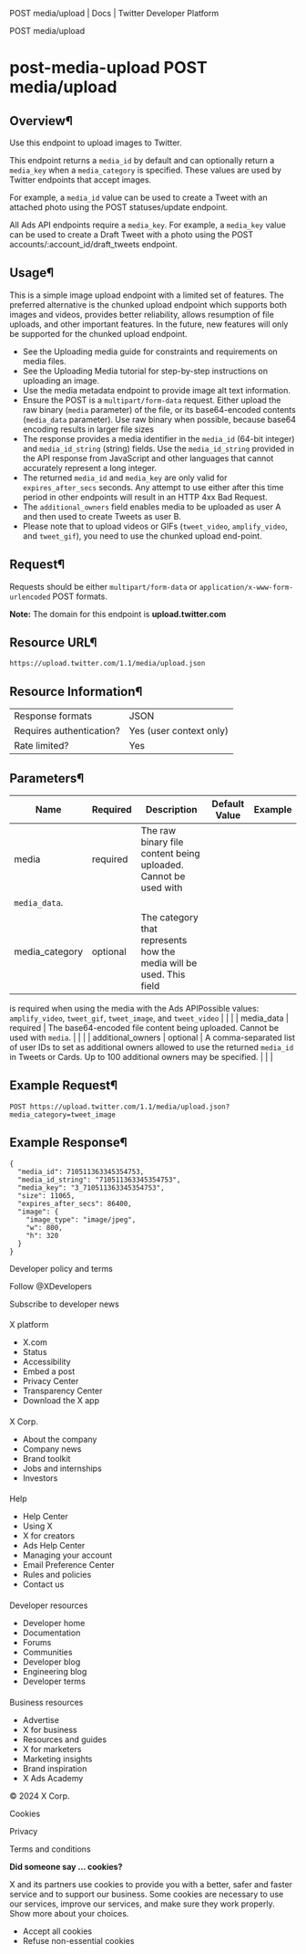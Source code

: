 
POST media/upload | Docs | Twitter Developer Platform 

POST media/upload

post-media-upload
POST media/upload
=================

Overview¶
---------

Use this endpoint to upload images to Twitter.

This endpoint returns a `media_id` by default and can
optionally return a `media_key` when a
`media_category` is specified. These values are used by
Twitter endpoints that accept images.

For example, a `media_id` value can be used to create a
Tweet with an attached photo using the POST
statuses/update endpoint.

All Ads API endpoints require a
`media_key`. For example, a `media_key` value can
be used to create a Draft Tweet with a photo using the POST
accounts/:account\_id/draft\_tweets endpoint.

Usage¶
------

This is a simple image upload endpoint with a limited set of
features. The preferred alternative is the chunked upload endpoint which
supports both images and videos, provides better reliability, allows
resumption of file uploads, and other important features. In the future,
new features will only be supported for the chunked upload endpoint.

* See the Uploading
media guide for constraints and requirements on media files.
* See the Uploading Media
tutorial for step-by-step instructions on uploading an image.
* Use the media
metadata endpoint to provide image alt text information.
* Ensure the POST is a `multipart/form-data` request.
Either upload the raw binary (`media` parameter) of the file,
or its base64-encoded contents (`media_data` parameter). Use
raw binary when possible, because base64 encoding results in larger file
sizes
* The response provides a media identifier in the
`media_id` (64-bit integer) and `media_id_string`
(string) fields. Use the `media_id_string` provided in the
API response from JavaScript and other languages that cannot accurately
represent a long integer.
* The returned `media_id` and `media_key` are
only valid for `expires_after_secs` seconds. Any attempt to
use either after this time period in other endpoints will result in an
HTTP 4xx Bad Request.
* The `additional_owners` field enables media to be
uploaded as user A and then used to create Tweets as user B.
* Please note that to upload videos or GIFs (`tweet_video`,
`amplify_video`, and `tweet_gif`), you need to use
the chunked
upload end-point.

Request¶
--------

Requests should be either `multipart/form-data` or
`application/x-www-form-urlencoded` POST formats.

**Note:** The domain for this endpoint is
**upload.twitter.com**

Resource URL¶
-------------

`https://upload.twitter.com/1.1/media/upload.json`

Resource Information¶
---------------------

|  |  |
| --- | --- |
| Response formats | JSON |
| Requires authentication? | Yes (user context only) |
| Rate limited? | Yes |

Parameters¶
-----------

| Name | Required | Description | Default Value | Example |
| --- | --- | --- | --- | --- |
| media | required | The raw binary file content being uploaded. Cannot be used with
`media_data`. |  |  |
| media\_category | optional | The category that represents how the media will be used. This field
is required when using the media with the Ads APIPossible values:
`amplify_video`, `tweet_gif`,
`tweet_image`, and `tweet_video` |  |  |
| media\_data | required | The base64-encoded file content being uploaded. Cannot be used with
`media`. |  |  |
| additional\_owners | optional | A comma-separated list of user IDs to set as additional owners
allowed to use the returned `media_id` in Tweets or Cards. Up
to 100 additional owners may be specified. |  |  |

Example Request¶
----------------

`POST https://upload.twitter.com/1.1/media/upload.json?media_category=tweet_image`

Example Response¶
-----------------

```
{
  "media_id": 710511363345354753,
  "media_id_string": "710511363345354753",
  "media_key": "3_710511363345354753",
  "size": 11065,
  "expires_after_secs": 86400,
  "image": {
    "image_type": "image/jpeg",
    "w": 800,
    "h": 320
  }
}
```

Developer policy and terms

Follow @XDevelopers

Subscribe to developer news

#### 
 X platform

* X.com
* Status
* Accessibility
* Embed a post
* Privacy Center
* Transparency Center
* Download the X app

#### 
 X Corp.

* About the company
* Company news
* Brand toolkit
* Jobs and internships
* Investors

#### 
 Help

* Help Center
* Using X
* X for creators
* Ads Help Center
* Managing your account
* Email Preference Center
* Rules and policies
* Contact us

#### 
 Developer resources

* Developer home
* Documentation
* Forums
* Communities
* Developer blog
* Engineering blog
* Developer terms

#### 
 Business resources

* Advertise
* X for business
* Resources and guides
* X for marketers
* Marketing insights
* Brand inspiration
* X Ads Academy

 © 2024 X Corp.

Cookies

Privacy

Terms and conditions

**Did someone say … cookies?**  

 X and its partners use cookies to provide you with a better, safer and
 faster service and to support our business. Some cookies are necessary to use
 our services, improve our services, and make sure they work properly.
 Show more about your choices.

* Accept all cookies
* Refuse non-essential cookies
